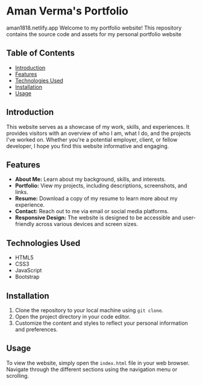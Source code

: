 # Aman Verma's Portfolio
aman1818.netlify.app
Welcome to my portfolio website! This repository contains the source code and assets for my personal portfolio website

## Table of Contents
- [Introduction](#introduction)
- [Features](#features)
- [Technologies Used](#technologies-used)
- [Installation](#installation)
- [Usage](#usage)

## Introduction

This website serves as a showcase of my work, skills, and experiences. It provides visitors with an overview of who I am, what I do, and the projects I've worked on. Whether you're a potential employer, client, or fellow developer, I hope you find this website informative and engaging.

## Features

- **About Me:** Learn about my background, skills, and interests.
- **Portfolio:** View my projects, including descriptions, screenshots, and links.
- **Resume:** Download a copy of my resume to learn more about my experience.
- **Contact:** Reach out to me via email or social media platforms.
- **Responsive Design:** The website is designed to be accessible and user-friendly across various devices and screen sizes.

## Technologies Used

- HTML5
- CSS3
- JavaScript
- Bootstrap

## Installation

1. Clone the repository to your local machine using `git clone`.
2. Open the project directory in your code editor.
3. Customize the content and styles to reflect your personal information and preferences.

## Usage

To view the website, simply open the `index.html` file in your web browser. Navigate through the different sections using the navigation menu or scrolling.

